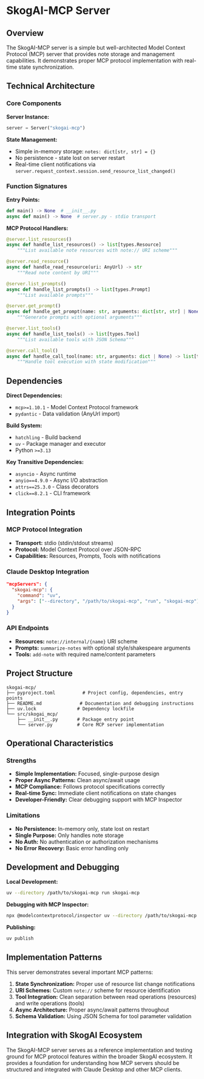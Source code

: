 # SkogAI-MCP Server

## Overview

The SkogAI-MCP server is a simple but well-architected Model Context Protocol (MCP) server that provides note storage and management capabilities. It demonstrates proper MCP protocol implementation with real-time state synchronization.

## Technical Architecture

### Core Components

**Server Instance:**
```python
server = Server("skogai-mcp")
```

**State Management:**
- Simple in-memory storage: `notes: dict[str, str] = {}`
- No persistence - state lost on server restart
- Real-time client notifications via `server.request_context.session.send_resource_list_changed()`

### Function Signatures

**Entry Points:**
```python
def main() -> None  # __init__.py
async def main() -> None  # server.py - stdio transport
```

**MCP Protocol Handlers:**
```python
@server.list_resources()
async def handle_list_resources() -> list[types.Resource]
    """List available note resources with note:// URI scheme"""

@server.read_resource()
async def handle_read_resource(uri: AnyUrl) -> str
    """Read note content by URI"""

@server.list_prompts()
async def handle_list_prompts() -> list[types.Prompt]
    """List available prompts"""

@server.get_prompt()
async def handle_get_prompt(name: str, arguments: dict[str, str] | None) -> types.GetPromptResult
    """Generate prompts with optional arguments"""

@server.list_tools()
async def handle_list_tools() -> list[types.Tool]
    """List available tools with JSON Schema"""

@server.call_tool()
async def handle_call_tool(name: str, arguments: dict | None) -> list[types.TextContent | types.ImageContent | types.EmbeddedResource]
    """Handle tool execution with state modification"""
```

## Dependencies

**Direct Dependencies:**
- `mcp>=1.10.1` - Model Context Protocol framework
- `pydantic` - Data validation (AnyUrl import)

**Build System:**
- `hatchling` - Build backend
- `uv` - Package manager and executor
- Python `>=3.13`

**Key Transitive Dependencies:**
- `asyncio` - Async runtime
- `anyio==4.9.0` - Async I/O abstraction
- `attrs==25.3.0` - Class decorators
- `click==8.2.1` - CLI framework

## Integration Points

### MCP Protocol Integration
- **Transport:** stdio (stdin/stdout streams)
- **Protocol:** Model Context Protocol over JSON-RPC
- **Capabilities:** Resources, Prompts, Tools with notifications

### Claude Desktop Integration
```json
"mcpServers": {
  "skogai-mcp": {
    "command": "uv",
    "args": ["--directory", "/path/to/skogai-mcp", "run", "skogai-mcp"]
  }
}
```

### API Endpoints
- **Resources:** `note://internal/{name}` URI scheme
- **Prompts:** `summarize-notes` with optional style/shakespeare arguments
- **Tools:** `add-note` with required name/content parameters

## Project Structure

```
skogai-mcp/
├── pyproject.toml          # Project config, dependencies, entry points
├── README.md              # Documentation and debugging instructions
├── uv.lock               # Dependency lockfile
└── src/skogai_mcp/
    ├── __init__.py       # Package entry point
    └── server.py         # Core MCP server implementation
```

## Operational Characteristics

### Strengths
- **Simple Implementation:** Focused, single-purpose design
- **Proper Async Patterns:** Clean async/await usage
- **MCP Compliance:** Follows protocol specifications correctly
- **Real-time Sync:** Immediate client notifications on state changes
- **Developer-Friendly:** Clear debugging support with MCP Inspector

### Limitations
- **No Persistence:** In-memory only, state lost on restart
- **Single Purpose:** Only handles note storage
- **No Auth:** No authentication or authorization mechanisms
- **No Error Recovery:** Basic error handling only

## Development and Debugging

**Local Development:**
```bash
uv --directory /path/to/skogai-mcp run skogai-mcp
```

**Debugging with MCP Inspector:**
```bash
npx @modelcontextprotocol/inspector uv --directory /path/to/skogai-mcp run skogai-mcp
```

**Publishing:**
```bash
uv publish
```

## Implementation Patterns

This server demonstrates several important MCP patterns:

1. **State Synchronization:** Proper use of resource list change notifications
2. **URI Schemes:** Custom `note://` scheme for resource identification
3. **Tool Integration:** Clean separation between read operations (resources) and write operations (tools)
4. **Async Architecture:** Proper async/await patterns throughout
5. **Schema Validation:** Using JSON Schema for tool parameter validation

## Integration with SkogAI Ecosystem

The SkogAI-MCP server serves as a reference implementation and testing ground for MCP protocol features within the broader SkogAI ecosystem. It provides a foundation for understanding how MCP servers should be structured and integrated with Claude Desktop and other MCP clients.